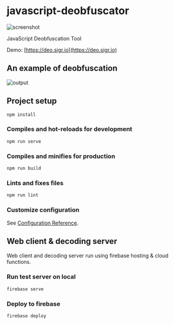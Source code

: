 # javascript-deobfuscator
![screenshot](https://i.gyazo.com/cc25e38d9a2fb036a7be9415a0c1c51d.png)

JavaScript Deobfuscation Tool

Demo: [https://deo.sigr.io](https://deo.sigr.io)

## An example of deobfuscation

![output](https://qiita-user-contents.imgix.net/https%3A%2F%2Fpbs.twimg.com%2Fmedia%2FEZblVSIUwAEw45C%3Fformat%3Djpg%26name%3Dlarge?ixlib=rb-1.2.2&auto=format&gif-q=60&q=75&w=1400&fit=max&s=a8293b9d27313808f1f019b6e8e287bc)

## Project setup
```
npm install
```

### Compiles and hot-reloads for development
```
npm run serve
```

### Compiles and minifies for production
```
npm run build
```

### Lints and fixes files
```
npm run lint
```

### Customize configuration
See [Configuration Reference](https://cli.vuejs.org/config/).

## Web client & decoding server
Web client and decoding server run using firebase hosting & cloud functions.

### Run test server on local
```
firebase serve
```

### Deploy to firebase
```
firebase deploy
```